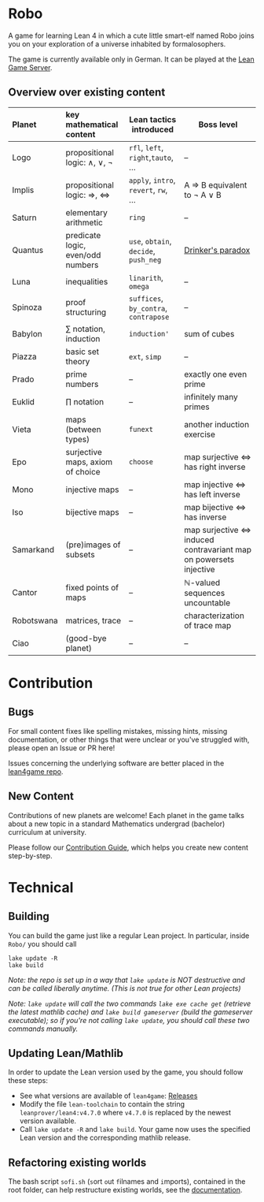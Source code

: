 # Robo

A game for learning Lean 4 in which a cute little smart-elf named Robo joins you on your exploration of a universe inhabited by formalosophers.

The game is currently available only in German.  It can be played at the [Lean Game Server](https://adam.math.hhu.de/).

## Overview over existing content

| Planet     | key mathematical content          | Lean tactics introduced               | Boss level                                                         |
|:---------- |:--------------------------------- | ------------------------------------- | ------------------------------------------------------------------ |
| Logo       | propositional logic: ∧, ∨, ¬      | `rfl`, `left`, `right`,`tauto`, …     | –                                                                  |
| Implis     | propositional logic: ⇒, ⇔         | `apply`, `intro`, `revert`, `rw`, …   | A ⇒ B equivalent to ¬ A ∨ B                                        |
| Saturn     | elementary arithmetic             | `ring`                                | –                                                                  |
| Quantus    | predicate logic, even/odd numbers | `use`, `obtain`, `decide`, `push_neg` | [Drinker's paradox](https://en.wikipedia.org/wiki/Drinker_paradox) |
| Luna       | inequalities                      | `linarith`, `omega`                   | –                                                                  |
| Spinoza    | proof structuring                 | `suffices`, `by_contra`, `contrapose` | –                                                                  |
| Babylon    | ∑ notation, induction             | `induction'`                          | sum of cubes                                                       |
| Piazza     | basic set theory                  | `ext`, `simp`                         | –                                                                  |
| Prado      | prime numbers                     | –                                     | exactly one even prime                                             |
| Euklid     | ∏ notation                        | –                                     | infinitely many primes                                             |
| Vieta      | maps (between types)              | `funext`                              | another induction exercise                                         |
| Epo        | surjective maps, axiom of choice  | `choose`                              | map surjective ⇔ has right inverse                                 |
| Mono       | injective maps                    | –                                     | map injective ⇔ has left inverse                                   |
| Iso        | bijective maps                    | –                                     | map bijective ⇔ has inverse                                        |
| Samarkand  | (pre)images of subsets            | –                                     | map surjective ⇔ induced contravariant map on powersets injective  |
| Cantor     | fixed points of maps              | –                                     | ℕ-valued sequences uncountable                                     |
| Robotswana | matrices, trace                   | –                                     | characterization of trace map                                      |
| Ciao       | (good-bye planet)                 | –                                     | –                                                                  |


# Contribution

## Bugs

For small content fixes like spelling mistakes, missing hints, missing documentation, or other things that were unclear or you've struggled with, please open an Issue
or PR here!

Issues concerning the underlying software are better placed
in the [lean4game repo](https://github.com/leanprover-community/lean4game).

## New Content

Contributions of new planets are welcome! Each planet in the game talks about a new topic
in a standard Mathematics undergrad (bachelor) curriculum at university.

Please follow our [Contribution Guide](./docs/ContributionGuide.md),
 which helps you create new content step-by-step.

# Technical

## Building

You can build the game just like a regular Lean project. In particular, inside `Robo/` you should call

```
lake update -R
lake build
```

*Note: the repo is set up in a way that `lake update` is NOT destructive and can be called liberally anytime. (This is not true for other Lean projects)*

*Note: `lake update` will call the two commands `lake exe cache get` (retrieve the latest mathlib cache) and `lake build gameserver` (build the gameserver executable); so if you're not calling `lake update`, you should call these two commands manually.*

## Updating Lean/Mathlib

In order to update the Lean version used by the game, you should follow these steps:

* See what versions are available of `lean4game`: [Releases](https://github.com/leanprover-community/lean4game/releases)
* Modify the file `lean-toolchain` to contain the string `leanprover/lean4:v4.7.0` where `v4.7.0` is replaced by the newest version available.
* Call `lake update -R` and `lake build`. Your game now uses the specified Lean version and the corresponding mathlib release.

## Refactoring existing worlds

The bash script `sofi.sh` (`s`ort `o`ut `f`ilnames and `i`mports), contained in the root folder,
can help restructure existing worlds, see the
 [documentation](https://github.com/leanprover-community/lean4game/blob/main/doc/create_game.md#5-refactoring-an-existing-world).
